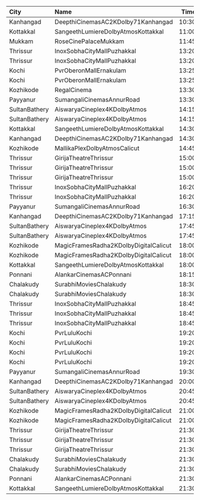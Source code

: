 | City          | Name                                  |  Time | Type          | Price | Capacity | Booked |
| :------------ | :------------------------------------ | ----: | :------------ | ----: | -------: | -----: |
| Kanhangad     | DeepthiCinemasAC2KDolby71Kanhangad    | 10:30 | GoldClass     |  130₹ |      185 |     93 |
| Kottakkal     | SangeethLumiereDolbyAtmosKottakkal    | 11:00 | Executive     |  130₹ |      212 |     86 |
| Mukkam        | RoseCinePalaceMukkam                  | 11:45 | Executive     |  112₹ |      161 |     83 |
| Thrissur      | InoxSobhaCityMallPuzhakkal            | 13:20 | Club          |  190₹ |        2 |      0 |
| Thrissur      | InoxSobhaCityMallPuzhakkal            | 13:20 | Executive     |  130₹ |        6 |      0 |
| Kochi         | PvrOberonMallErnakulam                | 13:25 | Classic       |  120₹ |       36 |     35 |
| Kochi         | PvrOberonMallErnakulam                | 13:25 | ClassicPlus   |  150₹ |       81 |     81 |
| Kozhikode     | RegalCinema                           | 13:30 | FirstClassSc3 |  200₹ |       79 |     42 |
| Payyanur      | SumangaliCinemasAnnurRoad             | 13:30 | DiamondCircle |  110₹ |      141 |     70 |
| SultanBathery | AiswaryaCineplex4KDolbyAtmos          | 14:15 | SofaSeat      |  170₹ |       44 |     19 |
| SultanBathery | AiswaryaCineplex4KDolbyAtmos          | 14:15 | GoldClass     |  110₹ |       63 |     33 |
| Kottakkal     | SangeethLumiereDolbyAtmosKottakkal    | 14:30 | Executive     |  130₹ |      212 |     86 |
| Kanhangad     | DeepthiCinemasAC2KDolby71Kanhangad    | 14:30 | GoldClass     |  130₹ |      185 |     95 |
| Kozhikode     | MallikaPlexDolbyAtmosCalicut          | 14:45 | Executive     |  140₹ |      163 |     88 |
| Thrissur      | GirijaTheatreThrissur                 | 15:00 | ReclinerClass |  290₹ |        5 |      0 |
| Thrissur      | GirijaTheatreThrissur                 | 15:00 | LuxurySlider  |  180₹ |       52 |      8 |
| Thrissur      | GirijaTheatreThrissur                 | 15:00 | StadiumClass  |  120₹ |      187 |     14 |
| Thrissur      | InoxSobhaCityMallPuzhakkal            | 16:20 | Club          |  190₹ |       21 |      0 |
| Thrissur      | InoxSobhaCityMallPuzhakkal            | 16:20 | Executive     |  130₹ |       11 |      0 |
| Payyanur      | SumangaliCinemasAnnurRoad             | 16:30 | DiamondCircle |  110₹ |      141 |     74 |
| Kanhangad     | DeepthiCinemasAC2KDolby71Kanhangad    | 17:15 | GoldClass     |  130₹ |      185 |     93 |
| SultanBathery | AiswaryaCineplex4KDolbyAtmos          | 17:45 | SofaSeat      |  170₹ |       44 |     19 |
| SultanBathery | AiswaryaCineplex4KDolbyAtmos          | 17:45 | GoldClass     |  110₹ |       63 |     31 |
| Kozhikode     | MagicFramesRadha2KDolbyDigitalCalicut | 18:00 | Balcony       |  150₹ |      140 |     87 |
| Kozhikode     | MagicFramesRadha2KDolbyDigitalCalicut | 18:00 | FirstClass    |  130₹ |      635 |    388 |
| Kottakkal     | SangeethLumiereDolbyAtmosKottakkal    | 18:00 | Executive     |  130₹ |      212 |     84 |
| Ponnani       | AlankarCinemasACPonnani               | 18:15 | Diamond       |  120₹ |      153 |     78 |
| Chalakudy     | SurabhiMoviesChalakudy                | 18:30 | Box           |  139₹ |       20 |     20 |
| Chalakudy     | SurabhiMoviesChalakudy                | 18:30 | Gold          |  129₹ |      295 |    166 |
| Thrissur      | InoxSobhaCityMallPuzhakkal            | 18:45 | Club          |  190₹ |       52 |      0 |
| Thrissur      | InoxSobhaCityMallPuzhakkal            | 18:45 | Executive     |  130₹ |       11 |      0 |
| Thrissur      | InoxSobhaCityMallPuzhakkal            | 18:45 | Royal         |  190₹ |        2 |      0 |
| Kochi         | PvrLuluKochi                          | 19:20 | Classic       |  140₹ |       39 |     39 |
| Kochi         | PvrLuluKochi                          | 19:20 | ClassicPlus   |  160₹ |       91 |     91 |
| Kochi         | PvrLuluKochi                          | 19:20 | Prime         |  190₹ |       68 |     68 |
| Kochi         | PvrLuluKochi                          | 19:20 | Recliner      |  350₹ |       10 |     10 |
| Payyanur      | SumangaliCinemasAnnurRoad             | 19:30 | DiamondCircle |  110₹ |      141 |     75 |
| Kanhangad     | DeepthiCinemasAC2KDolby71Kanhangad    | 20:00 | GoldClass     |  130₹ |      185 |     93 |
| SultanBathery | AiswaryaCineplex4KDolbyAtmos          | 20:45 | SofaSeat      |  170₹ |       44 |     28 |
| SultanBathery | AiswaryaCineplex4KDolbyAtmos          | 20:45 | GoldClass     |  110₹ |       63 |     31 |
| Kozhikode     | MagicFramesRadha2KDolbyDigitalCalicut | 21:00 | Balcony       |  150₹ |      140 |     87 |
| Kozhikode     | MagicFramesRadha2KDolbyDigitalCalicut | 21:00 | FirstClass    |  130₹ |      635 |    386 |
| Thrissur      | GirijaTheatreThrissur                 | 21:30 | ReclinerClass |  290₹ |        5 |      0 |
| Thrissur      | GirijaTheatreThrissur                 | 21:30 | LuxurySlider  |  180₹ |       52 |      0 |
| Thrissur      | GirijaTheatreThrissur                 | 21:30 | StadiumClass  |  120₹ |      187 |     14 |
| Chalakudy     | SurabhiMoviesChalakudy                | 21:30 | Box           |  139₹ |       20 |     20 |
| Chalakudy     | SurabhiMoviesChalakudy                | 21:30 | Gold          |  129₹ |      295 |    182 |
| Ponnani       | AlankarCinemasACPonnani               | 21:30 | Diamond       |  120₹ |      153 |     76 |
| Kottakkal     | SangeethLumiereDolbyAtmosKottakkal    | 21:30 | Executive     |  130₹ |      212 |     84 |